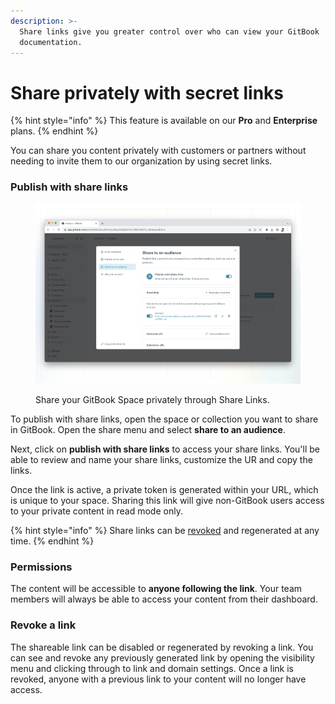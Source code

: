 ```yaml
---
description: >-
  Share links give you greater control over who can view your GitBook
  documentation.
---
```


# Share privately with secret links

{% hint style="info" %}
This feature is available on our **Pro** and **Enterprise** plans.
{% endhint %}

You can share you content privately with customers or partners without needing to invite them to our organization by using secret links.

### Publish with share links

<figure><img src="../../.gitbook/assets/share-links (1).png" alt=""><figcaption><p>Share your GitBook Space privately through Share Links.</p></figcaption></figure>

To publish with share links, open the space or collection you want to share in GitBook. Open the share menu and select **share to an audience**.

Next, click on **publish with share links** to access your share links. You'll be able to review and name your share links, customize the UR and copy the links.&#x20;

Once the link is active, a private token is generated within your URL, which is unique to your space. Sharing this link will give non-GitBook users access to your private content in read mode only.

{% hint style="info" %}
Share links can be [revoked](share-links.md#revoke-a-link) and regenerated at any time.
{% endhint %}

### Permissions

The content will be accessible to **anyone following the link**. Your team members will always be able to access your content from their dashboard.

### Revoke a link

The shareable link can be disabled or regenerated by revoking a link. You can see and revoke any previously generated link by opening the visibility menu and clicking through to link and domain settings. Once a link is revoked, anyone with a previous link to your content will no longer have access.
